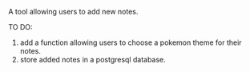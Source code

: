 A tool allowing users to add new notes.

TO DO:
1. add a function allowing users to choose a pokemon theme for their notes.
2. store added notes in a postgresql database.
